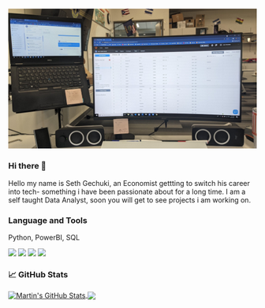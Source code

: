 <img
src= "https://github.com/Sgechuki/Sgechuki/blob/893524320cb7edbe49038243d0abe2cad1d426f3/E95NdwJX0AUykDH.jpg"
alt = " My ReadMe jpg">
### Hi there 👋
Hello my name is Seth Gechuki, an Economist gettting to switch his career into  tech- something i have been passionate about for a long time. I am a self taught Data Analyst, soon you will get to see projects i am working on. 
### Language and Tools
Python, PowerBI, SQL

![](https://img.shields.io/badge/Code-Python-informational?style=flat&logo=Python&logoColor=white&color=2bbc8a)
![](https://img.shields.io/badge/Query-SQL-informational?style=flat&logo=SQL&logoColor=white&color=2bbc8a)
![](https://img.shields.io/badge/Tools-Jupyter-informational?style=flat&logo=Jupyter&logoColor=white&color=2bbc8a)
![](https://img.shields.io/badge/Tools-Power_BI-informational?style=flat&logo=Power_BI&logoColor=white&color=2bbc8a)
### &#x1f4c8; GitHub Stats

<a href="https://github.com/Sgechuki/Sgechuki">
  <img align="center" src="https://github-readme-stats.vercel.app/api?username=Sgechuki&show_icons=true&line_height=27&count_private=true&title_color=ffffff&text_color=c9cacc&icon_color=2bbc8a&bg_color=1d1f21" alt="Martin's GitHub Stats" />
</a>
<a href="https://github.com/Sgechuki/Sgechuki">
  <img align="center" src="https://github-readme-stats.vercel.app/api/top-langs/?username=Sgechuki&hide=java,html,tex&title_color=ffffff&text_color=c9cacc&icon_color=2bbc8a&bg_color=1d1f21&langs_count=3" />

<!--
**Sgechuki/Sgechuki** is a ✨ _special_ ✨ repository because its `README.md` (this file) appears on your GitHub profile.

Here are some ideas to get you started:

- 🔭 I’m currently working on ...
- 🌱 I’m currently learning ...
- 👯 I’m looking to collaborate on ...
- 🤔 I’m looking for help with ...
- 💬 Ask me about ...
- 📫 How to reach me: ...
- 😄 Pronouns: ...
- ⚡ Fun fact: ...
-->
